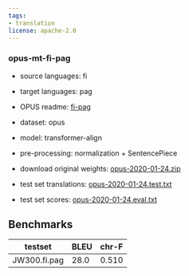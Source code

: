 ```yaml
---
tags:
- translation
license: apache-2.0
---
```


### opus-mt-fi-pag

* source languages: fi
* target languages: pag
*  OPUS readme: [fi-pag](https://github.com/Helsinki-NLP/OPUS-MT-train/blob/master/models/fi-pag/README.md)

*  dataset: opus
* model: transformer-align
* pre-processing: normalization + SentencePiece
* download original weights: [opus-2020-01-24.zip](https://object.pouta.csc.fi/OPUS-MT-models/fi-pag/opus-2020-01-24.zip)
* test set translations: [opus-2020-01-24.test.txt](https://object.pouta.csc.fi/OPUS-MT-models/fi-pag/opus-2020-01-24.test.txt)
* test set scores: [opus-2020-01-24.eval.txt](https://object.pouta.csc.fi/OPUS-MT-models/fi-pag/opus-2020-01-24.eval.txt)

## Benchmarks

| testset               | BLEU  | chr-F |
|-----------------------|-------|-------|
| JW300.fi.pag 	| 28.0 	| 0.510 |

